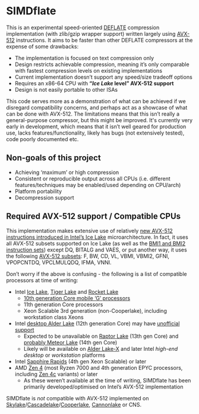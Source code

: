 # SIMDflate

This is an experimental speed-oriented [DEFLATE](https://en.wikipedia.org/wiki/Deflate) compression implementation (with zlib/gzip wrapper support) written largely using [AVX-512](https://en.wikipedia.org/wiki/AVX-512) instructions.  It aims to be faster than other DEFLATE compressors at the expense of some drawbacks:

* The implementation is focused on text compression only
* Design restricts achievable compression, meaning it’s only comparable with fastest compression levels on existing implementations
* Current implementation doesn’t support any speed/size tradeoff options
* Requires an x86-64 CPU with **“*Ice Lake* level” AVX-512 support**
* Design is not easily portable to other ISAs

This code serves more as a demonstration of what can be achieved if we disregard compatibility concerns, and perhaps act as a showcase of what can be done with AVX-512.  The limitations means that this isn’t really a general-purpose compressor, but this might be improved.
It's currently very early in development, which means that it isn’t well geared for production use, lacks features/functionality, likely has bugs (not extensively tested), code poorly documented etc.

## Non-goals of this project

* Achieving ‘maximum’ or high compression
* Consistent or reproducible output across all CPUs (i.e. different features/techniques may be enabled/used depending on CPU/arch)
* Platform portability
* Decompression support

## Required AVX-512 support / Compatible CPUs

This implementation makes extensive use of relatively [new AVX-512 instructions introduced in Intel’s Ice Lake](https://branchfree.org/2019/05/29/why-ice-lake-is-important-a-bit-bashers-perspective/) microarchitecture.  In fact, it uses all AVX-512 subsets supported on Ice Lake (as well as the [BMI1 and BMI2 instruction sets](https://en.wikipedia.org/wiki/X86_Bit_manipulation_instruction_set)) except DQ, BITALG and VAES, or put another way, it uses the following [AVX-512 subsets](https://en.wikipedia.org/wiki/AVX-512#New_instructions_by_sets): F, BW, CD, VL, VBMI, VBMI2, GFNI, VPOPCNTDQ, VPCLMULQDQ, IFMA, VNNI.

Don’t worry if the above is confusing - the following is a list of compatible processors at time of writing:

* Intel [Ice Lake](https://ark.intel.com/content/www/us/en/ark/products/codename/74979/products-formerly-ice-lake.html), [Tiger Lake](https://ark.intel.com/content/www/us/en/ark/products/codename/88759/products-formerly-tiger-lake.html) and [Rocket Lake](https://ark.intel.com/content/www/us/en/ark/products/codename/192985/products-formerly-rocket-lake.html)
  * [10th generation Core mobile ‘G’ processors](https://ark.intel.com/content/www/us/en/ark/products/codename/74979/products-formerly-ice-lake.html#@Mobile)
  * 11th generation Core processors
  * Xeon Scalable 3rd generation (non-Cooperlake), including workstation class Xeons
* Intel [desktop Alder Lake](https://ark.intel.com/content/www/us/en/ark/products/codename/147470/products-formerly-alder-lake.html#@Desktop) (12th generation Core) may have [unofficial support](https://github.com/zingaburga/alderlake_avx512/wiki)
  * Expected to be *un*available on [Raptor Lake](https://en.wikipedia.org/wiki/Raptor_Lake) (13th gen Core) and [probably Meteor Lake](https://twitter.com/InstLatX64/status/1552372740409147393) (14th gen Core)
  * Likely will be available on [Alder Lake-X](https://videocardz.com/newz/intel-sapphire-rapids-hedt-fishhawk-falls-cpu-has-been-spotted-with-16-cores) and later Intel *high-end desktop* or *workstation* platforms
* Intel [Sapphire Rapids](https://en.wikipedia.org/wiki/Sapphire_Rapids) (4th gen Xeon Scalable) or later
* AMD [Zen 4](https://en.wikipedia.org/wiki/Zen_4) (most Ryzen 7000 and 4th generation EPYC processors, including [Zen 4c](https://images.anandtech.com/doci/17055/image_2021_11_08T15_17_57_082Z.png) variants) or later
  * As these weren’t available at the time of writing, SIMDflate has been primarily developed/optimised on Intel’s AVX-512 implementation

SIMDflate is *not* compatible with AVX-512 implemented on [Skylake](https://en.wikipedia.org/wiki/Skylake_(microarchitecture)#High-end_desktop_processors_(Skylake-X))/[Cascadelake](https://ark.intel.com/content/www/us/en/ark/products/codename/124664/products-formerly-cascade-lake.html)/[Cooperlake](https://ark.intel.com/content/www/us/en/ark/products/codename/189143/products-formerly-cooper-lake.html), [Cannonlake](https://en.wikipedia.org/wiki/Cannon_Lake_(microprocessor)) or CNS.
